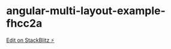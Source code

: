 # angular-multi-layout-example-fhcc2a

[Edit on StackBlitz ⚡️](https://stackblitz.com/edit/angular-multi-layout-example-fhcc2a)